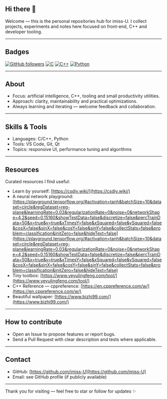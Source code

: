 ## Hi there 👋

Welcome — this is the personal repositories hub for imiss-U. I collect projects, experiments and notes here focused on front-end, C++ and developer tooling.

---

## Badges
[![GitHub followers](https://img.shields.io/github/followers/imiss-U?label=Follow&style=social)](https://github.com/imiss-U)
[![C](https://img.shields.io/badge/C-Language-blue)](https://shields.io)
[![C++](https://img.shields.io/badge/C++-Language-blue)](https://shields.io)
[![Python](https://img.shields.io/badge/Python-Language-blue)](https://shields.io)


---

## About
- Focus: artificial intelligence, C++, tooling and small productivity utilities.
- Approach: clarity, maintainability and practical optimizations.
- Always learning and iterating — welcome feedback and collaboration.

---

## Skills & Tools
- Languages: C/C++, Python
- Tools: VS Code, Git, Qt
- Topics: responsive UI, performance tuning and algorithms

---


## Resources
Curated resources I find useful:
- Learn by yourself: [https://csdiy.wiki/](https://csdiy.wiki/)
- A neural network playground: [https://playground.tensorflow.org/#activation=tanh&batchSize=10&dataset=circle&regDataset=reg-plane&learningRate=0.03&regularizationRate=0&noise=0&networkShape=4,2&seed=0.15160&showTestData=false&discretize=false&percTrainData=50&x=true&y=true&xTimesY=false&xSquared=false&ySquared=false&cosX=false&sinX=false&cosY=false&sinY=false&collectStats=false&problem=classification&initZero=false&hideText=false](https://playground.tensorflow.org/#activation=tanh&batchSize=10&dataset=circle&regDataset=reg-plane&learningRate=0.03&regularizationRate=0&noise=0&networkShape=4,2&seed=0.15160&showTestData=false&discretize=false&percTrainData=50&x=true&y=true&xTimesY=false&xSquared=false&ySquared=false&cosX=false&sinX=false&cosY=false&sinY=false&collectStats=false&problem=classification&initZero=false&hideText=false)
- Tiny toolbox: [https://www.yeyulingfeng.com/tool/](https://www.yeyulingfeng.com/tool/)
- C++ Reference — cppreference: [https://en.cppreference.com/w/](https://en.cppreference.com/w/)
- Beautiful wallpaper: [https://www.bizhi99.com/](https://www.bizhi99.com/)


---

## How to contribute
- Open an Issue to propose features or report bugs.
- Send a Pull Request with clear description and tests where applicable.

---

## Contact
- GitHub: [https://github.com/imiss-U](https://github.com/imiss-U)
- Email: see GitHub profile (if publicly available)

---

Thank you for visiting — feel free to star or follow for updates ✨